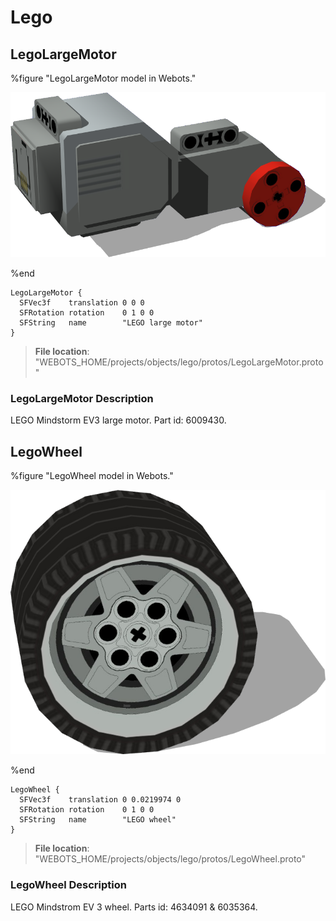 # Lego

## LegoLargeMotor

%figure "LegoLargeMotor model in Webots."

![LegoLargeMotor](images/objects/lego/LegoLargeMotor/model.png)

%end

```
LegoLargeMotor {
  SFVec3f    translation 0 0 0
  SFRotation rotation    0 1 0 0
  SFString   name        "LEGO large motor"
}
```

> **File location**: "WEBOTS\_HOME/projects/objects/lego/protos/LegoLargeMotor.proto"

### LegoLargeMotor Description

LEGO Mindstorm EV3 large motor. Part id: 6009430.

## LegoWheel

%figure "LegoWheel model in Webots."

![LegoWheel](images/objects/lego/LegoWheel/model.png)

%end

```
LegoWheel {
  SFVec3f    translation 0 0.0219974 0
  SFRotation rotation    0 1 0 0
  SFString   name        "LEGO wheel"
}
```

> **File location**: "WEBOTS\_HOME/projects/objects/lego/protos/LegoWheel.proto"

### LegoWheel Description

LEGO Mindstrom EV 3 wheel. Parts id: 4634091 & 6035364.

